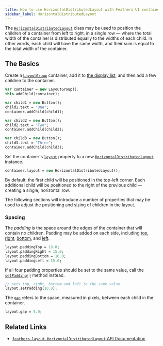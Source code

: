 ```yaml
---
title: How to use HorizontalDistributedLayout with Feathers UI containers
sidebar_label: HorizontalDistributedLayout
---
```


The [`HorizontalDistributedLayout`](https://api.feathersui.com/current/feathers/layout/HorizontalDistributedLayout.html) class may be used to position the children of a container from left to right, in a single row — where the total width of the container is distributed equally to the widths of each child. In other words, each child will have the same width, and their sum is equal to the total width of the container.

## The Basics

Create a [`LayoutGroup`](./layout-group.md) container, add it to [the display list](https://books.openfl.org/openfl-developers-guide/display-programming/basics-of-display-programming.html), and then add a few children to the container.

```hx
var container = new LayoutGroup();
this.addChild(container);

var child1 = new Button();
child1.text = "One";
container.addChild(child1);

var child2 = new Button();
child2.text = "Two";
container.addChild(child2);

var child3 = new Button();
child3.text = "Three";
container.addChild(child3);
```

Set the container's [`layout`](https://api.feathersui.com/current/feathers/layout/feathers/controls/LayoutGroup.html#layout) property to a new [`HorizontalDistributedLayout`](https://api.feathersui.com/current/feathers/layout/HorizontalDistributedLayout.html) instance.

```hx
container.layout = new HorizontalDistributedLayout();
```

By default, the first child will be positioned in the top-left corner. Each additional child will be positioned to the right of the previous child — creating a single, horizontal row.

The following sections will introduce a number of properties that may be used to adjust the positioning and sizing of children in the layout.

### Spacing

The _padding_ is the space around the edges of the container that will contain no children. Padding may be added on each side, including [top](https://api.feathersui.com/current/feathers/layout/HorizontalDistributedLayout.html#paddingTop), [right](https://api.feathersui.com/current/feathers/layout/HorizontalDistributedLayout.html#paddingRight), [bottom](https://api.feathersui.com/current/feathers/layout/HorizontalDistributedLayout.html#paddingBottom), and [left](https://api.feathersui.com/current/feathers/layout/HorizontalDistributedLayout.html#paddingLeft).

```hx
layout.paddingTop = 10.0;
layout.paddingRight = 15.0;
layout.paddingBottom = 10.0;
layout.paddingLeft = 15.0;
```

If all four padding properties should be set to the same value, call the [`setPadding()`](https://api.feathersui.com/current/feathers/layout/HorizontalDistributedLayout.html#setPadding) method instead.

```hx
// sets top, right, bottom and left to the same value
layout.setPadding(10.0);
```

The [`gap`](https://api.feathersui.com/current/feathers/layout/HorizontalDistributedLayout.html#gap) refers to the space, measured in pixels, between each child in the container.

```hx
layout.gap = 5.0;
```

## Related Links

- [`feathers.layout.HorizontalDistributedLayout` API Documentation](https://api.feathersui.com/current/feathers/layout/HorizontalDistributedLayout.html)
